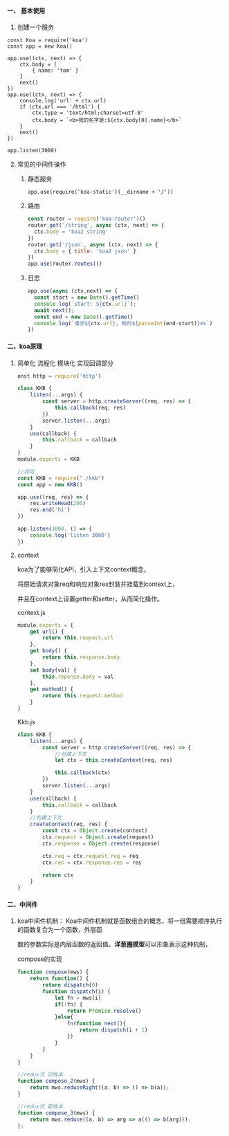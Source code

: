 #### 一、 基本使用

1.  创建一个服务

```
const Koa = require('koa')
const app = new Koa()

app.use((ctx, next) => {
    ctx.body = [
        { name: 'tom' }
    ]
    next()
})
app.use((ctx, next) => {
    console.log('url' + ctx.url) 
    if (ctx.url === '/html') { 
        ctx.type = 'text/html;charset=utf-8'
        ctx.body = `<b>我的名字是:${ctx.body[0].name}</b>` 
    }
    next()
})

app.listen(3000)

```

2. 常见的中间件操作

   1. 静态服务

      ```
      app.use(require('koa-static')(__dirname + '/'))
      ```

   2. 路由

      ```js
      const router = require('koa-router')() 
      router.get('/string', async (ctx, next) => { 
        ctx.body = 'koa2 string' 
      })
      router.get('/json', async (ctx, next) => { 
        ctx.body = { title: 'koa2 json' } 
      })
      app.use(router.routes())
      ```

      

   3. 日志
      

      ```js
      app.use(async (ctx,next) => { 
      	const start = new Date().getTime() 
      	console.log(`start: ${ctx.url}`); 
      	await next(); 
      	const end = new Date().getTime() 
      	console.log(`请求${ctx.url}, 耗时${parseInt(end-start)}ms`) 
      })
      ```

#### 二、koa原理

1. 简单化 流程化 模块化 实现回调部分

   ```js
   onst http = require('http')
   
   class KKB {
       listen(...args) {
           const server = http.createServer((req, res) => {
               this.callback(req, res)
           })
           server.listen(...args)
       }
       use(callback) {
           this.callback = callback
       }
   }
   module.exports = KKB
   
   //调用
   const KKB = require("./kkb")
   const app = new KKB()
   
   app.use((req, res) => {
       res.writeHead(200)
       res.end('hi')
   })
   
   app.listen(3000, () => {
       console.log('listen 3000')
   })
   ```

2. context 

   koa为了能够简化API，引入上下文context概念，

   将原始请求对象req和响应对象res封装并挂载到context上，

   并且在context上设置getter和setter，从而简化操作。

   context.js

   ```js
   module.exports = {
       get url() {
           return this.request.url
       },
       get body() {
           return this.response.body
       },
       set body(val) {
           this.reponse.body = val
       },
       get method() {
           return this.request.method
       }
   }
   ```

   Kkb.js

   ```js
   class KKB {
       listen(...args) {
           const server = http.createServer((req, res) => {
               //创建上下文
               let ctx = this.createContext(req, res)
   
               this.callback(ctx)
           })
           server.listen(...args)
       }
       use(callback) {
           this.callback = callback
       }
       //构建上下文
       createContext(req, res) {
           const ctx = Object.create(context)
           ctx.request = Object.create(request)
           ctx.response = Object.create(response)
   
           ctx.req = ctx.request.req = req
           ctx.res = ctx.response.res = res
   
           return ctx
       }
   }
   ```

#### 二、中间件

1. koa中间件机制： Koa中间件机制就是函数组合的概念，将一组需要顺序执行的函数复合为一个函数，外层函

   数的参数实际是内层函数的返回值。**洋葱圈模型**可以形象表示这种机制，

   compose的实现

   ```js
   function compose(mws) {
       return function() {
           return dispatch(0)
           function dispatch(i) {
               let fn = mws[i]
               if(!fn) {
                   return Promise.resolve()
               }else{
                   fn(function next(){
                       return dispatch(i + 1)
                   })
               }
           }
       }
   }
   
   //redux式 旧版本
   function compose_2(mws) {
       return mws.reduceRight((a, b) => () => b(a));
   }
   
   //redux式 新版本
   function compose_3(mws) {
       return mws.reduce((a, b) => arg => a(() => b(arg)));
   };
   ```

   


